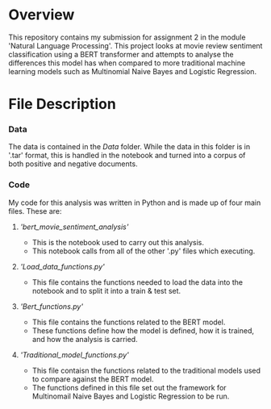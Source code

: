 # Overview

This repository contains my submission for assignment 2 in the module 'Natural Language Processing'.
This project looks at movie review sentiment classification using a BERT transformer and attempts to analyse the differences this model has when compared to more traditional machine learning models such as Multinomial Naive Bayes and Logistic Regression.

# File Description


### Data

The data is contained in the *Data* folder.
While the data in this folder is in '.tar' format, this is handled in the notebook and turned into a corpus of both positive and negative documents.

### Code

My code for this analysis was written in Python and is made up of four main files.
These are:

1. *'bert_movie_sentiment_analysis'*
   * This is the notebook used to carry out this analysis.
   * This notebook calls from all of the other '.py' files which executing.

2. *'Load_data_functions.py'*
   * This file contains the functions needed to load the data into the notebook and to split it into a train & test set.

3. *'Bert_functions.py'*
   * This file contains the functions related to the BERT model.
   * These functions define how the model is defined, how it is trained, and how the analysis is carried.

4. *'Traditional_model_functions.py'*
   * This file contaisn the functions related to the traditional models used to compare against the BERT model.
   * The functions defined in this file set out the framework for Multinomail Naive Bayes and Logistic Regression to be run.
